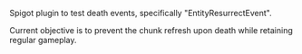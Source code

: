 Spigot plugin to test death events, specifically "EntityResurrectEvent".

Current objective is to prevent the chunk refresh upon death while retaining regular gameplay.